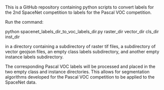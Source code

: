This is a GitHub repository containing python scripts to convert labels for the 2nd SpaceNet competition to labels for the Pascal VOC competition.

Run the command:

python spacenet_labels_dir_to_voc_labels_dir.py raster_dir vector_dir cls_dir inst_dir 

in a directory containing a subdirectory of raster tif files, a subdirectory of vector geojson files, an empty class labels subdirectory, and another empty instance labels subdirectory.

The corresponding Pascal VOC labels will be processed and placed in the two empty class and instance directories.  This allows for segmentation algorithms developed for the Pascal VOC competition to be applied to the SpaceNet data.
